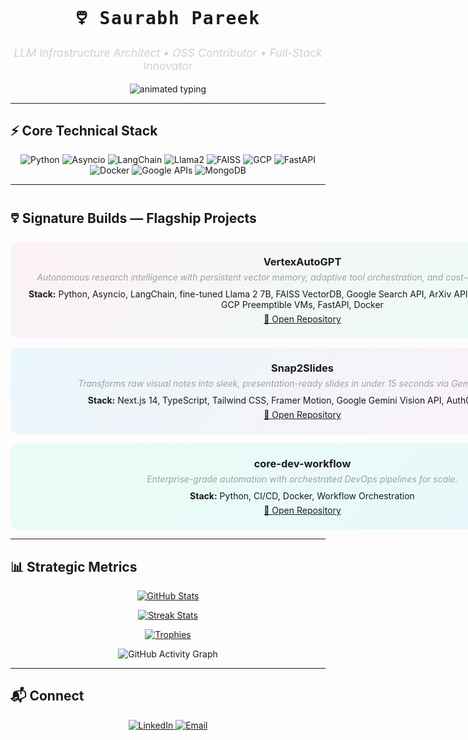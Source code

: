 <p align="center">
  <h1 align="center" style="font-family: 'JetBrains Mono', monospace; font-weight: 700; letter-spacing: 1.5px;">
    🜵 <strong>Saurabh Pareek</strong>
  </h1>
  <p align="center" style="font-size: 1.1rem; color: #D0D0D0;">
    <em>LLM Infrastructure Architect • OSS Contributor • Full-Stack Innovator</em>
  </p>
  <div align="center">
    <img src="https://readme-typing-svg.herokuapp.com?font=JetBrains+Mono&size=24&duration=2500&pause=800&color=FF6AC1&center=true&vCenter=true&width=750&lines=Architecting+AI+That+Prints+Money;Precision+MLOps+%26+Vector+Search+Specialist;Ultra-Efficient+LLM+Infrastructure;Zero-Friction+Product+Execution" alt="animated typing" />
  </div>
</p>

---

## ⚡ Core Technical Stack
<div align="center">
  <p>
    <img alt="Python" src="https://img.shields.io/badge/Python-0A0A0A?style=for-the-badge&logo=python&logoColor=FFD43B">
    <img alt="Asyncio" src="https://img.shields.io/badge/Asyncio-0A0A0A?style=for-the-badge&logo=python&logoColor=61DAFB">
    <img alt="LangChain" src="https://img.shields.io/badge/LangChain-0A0A0A?style=for-the-badge&logo=chainlink&logoColor=00FFFF">
    <img alt="Llama2" src="https://img.shields.io/badge/Llama2-0A0A0A?style=for-the-badge&logo=meta&logoColor=FF6AC1">
    <img alt="FAISS" src="https://img.shields.io/badge/FAISS-0A0A0A?style=for-the-badge&logo=apachecassandra&logoColor=FFDD00">
    <img alt="GCP" src="https://img.shields.io/badge/GCP-0A0A0A?style=for-the-badge&logo=googlecloud&logoColor=00CFFF">
    <img alt="FastAPI" src="https://img.shields.io/badge/FastAPI-0A0A0A?style=for-the-badge&logo=fastapi&logoColor=00CFFF">
    <img alt="Docker" src="https://img.shields.io/badge/Docker-0A0A0A?style=for-the-badge&logo=docker&logoColor=0db7ed">
    <img alt="Google APIs" src="https://img.shields.io/badge/Google%20APIs-0A0A0A?style=for-the-badge&logo=google&logoColor=FF6AC1">
    <img alt="MongoDB" src="https://img.shields.io/badge/MongoDB-0A0A0A?style=for-the-badge&logo=mongodb&logoColor=00FF94">
  </p>
</div>

---

## 🜵 Signature Builds — Flagship Projects
<div align="center">

<div style="background: linear-gradient(135deg, rgba(255,106,193,0.08), rgba(0,255,148,0.08)); border: 1px solid rgba(255,255,255,0.15); border-radius: 14px; padding: 16px; width: 900px; margin: 14px auto; transition: 0.3s;">
  <h3 style="margin: 6px 0;"> <strong>VertexAutoGPT</strong></h3>
  <p style="margin: 4px 0 10px 0; color: #A0A0A0;"><em>Autonomous research intelligence with persistent vector memory, adaptive tool orchestration, and cost-optimized cloud scaling.</em></p>
  <p style="margin: 4px 0;"><strong>Stack:</strong> Python, Asyncio, LangChain, fine-tuned Llama 2 7B, FAISS VectorDB, Google Search API, ArXiv API, Browse, Code Execution, GCP Preemptible VMs, FastAPI, Docker</p>
  <p style="margin: 6px 0;">
    <a href="https://github.com/SaurabhCodesAI/VertexAutoGPT" target="_blank">🔗 Open Repository</a>
  </p>
</div>

<div style="background: linear-gradient(135deg, rgba(0,174,239,0.08), rgba(255,106,193,0.08)); border: 1px solid rgba(255,255,255,0.15); border-radius: 14px; padding: 16px; width: 900px; margin: 14px auto;">
  <h3 style="margin: 6px 0;"> <strong>Snap2Slides</strong></h3>
  <p style="margin: 4px 0 10px 0; color: #A0A0A0;"><em>Transforms raw visual notes into sleek, presentation-ready slides in under 15 seconds via Gemini Vision Pro.</em></p>
  <p style="margin: 4px 0;"><strong>Stack:</strong> Next.js 14, TypeScript, Tailwind CSS, Framer Motion, Google Gemini Vision API, Auth0, MongoDB</p>
  <p style="margin: 6px 0;">
    <a href="https://github.com/SaurabhCodesAI/Snap2Slides" target="_blank">🔗 Open Repository</a>
  </p>
</div>

<div style="background: linear-gradient(135deg, rgba(0,255,148,0.08), rgba(0,174,239,0.08)); border: 1px solid rgba(255,255,255,0.15); border-radius: 14px; padding: 16px; width: 900px; margin: 14px auto;">
  <h3 style="margin: 6px 0;"> <strong>core-dev-workflow</strong></h3>
  <p style="margin: 4px 0 10px 0; color: #A0A0A0;"><em>Enterprise-grade automation with orchestrated DevOps pipelines for scale.</em></p>
  <p style="margin: 4px 0;"><strong>Stack:</strong> Python, CI/CD, Docker, Workflow Orchestration</p>
  <p style="margin: 6px 0;">
    <a href="https://github.com/SaurabhCodesAI/core-dev-workflow" target="_blank">🔗 Open Repository</a>
  </p>
</div>

</div>

---

## 📊 Strategic Metrics
<div align="center">

[![GitHub Stats](https://github-readme-stats.vercel.app/api?username=SaurabhCodesAI&show_icons=true&theme=radical&count_private=true&hide_border=true&title_color=FF6AC1&icon_color=00FF94&text_color=ffffff&bg_color=0A0A0A)](https://github.com/SaurabhCodesAI)

[![Streak Stats](https://github-readme-streak-stats.herokuapp.com/?user=SaurabhCodesAI&theme=radical&hide_border=true&ring=00FF94&fire=FF6AC1&currStreakLabel=00FF94)](https://github.com/SaurabhCodesAI)

[![Trophies](https://github-profile-trophy.vercel.app/?username=SaurabhCodesAI&theme=radical&margin-w=6&margin-h=6&column=4&no-bg=true&no-frame=true)](https://github.com/SaurabhCodesAI)

</div>

<div align="center">
  <img src="https://github-readme-activity-graph.vercel.app/graph?username=SaurabhCodesAI&bg_color=0A0A0A&color=ffffff&line=FF6AC1&point=00FF94&hide_border=true" alt="GitHub Activity Graph" />
</div>

---

## 📬 Connect
<div align="center">
  <a href="https://www.linkedin.com/in/saurabh-pareek-5b1702331" target="_blank">
    <img alt="LinkedIn" src="https://img.shields.io/badge/LinkedIn-0A0A0A?style=for-the-badge&logo=linkedin&logoColor=00FF94"/>
  </a>
  <a href="mailto:saurabhpareek228@gmail.com">
    <img alt="Email" src="https://img.shields.io/badge/Email-0A0A0A?style=for-the-badge&logo=gmail&logoColor=FF6AC1"/>
  </a>
</div>
